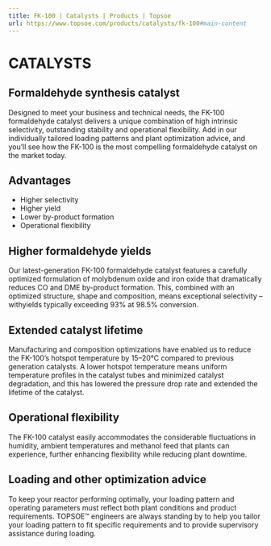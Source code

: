 ```yaml
---
title: FK-100 | Catalysts | Products | Topsoe
url: https://www.topsoe.com/products/catalysts/fk-100#main-content
---
```


# CATALYSTS

## Formaldehyde synthesis catalyst

Designed to meet your business and technical needs, the FK-100 formaldehyde catalyst delivers a unique combination of high intrinsic selectivity, outstanding stability and operational flexibility. Add in our individually tailored loading patterns and plant optimization advice, and you’ll see how the FK-100 is the most compelling formaldehyde catalyst on the market today.

## Advantages

- Higher selectivity
- Higher yield
- Lower by-product formation
- Operational flexibility

## Higher formaldehyde yields

Our latest-generation FK-100 formaldehyde catalyst features a carefully optimized formulation of molybdenum oxide and iron oxide that dramatically reduces CO and DME by-product formation. This, combined with an optimized structure, shape and composition, means exceptional selectivity – withyields typically exceeding 93% at 98.5% conversion.

## Extended catalyst lifetime

Manufacturing and composition optimizations have enabled us to reduce the FK-100’s hotspot temperature by 15–20°C compared to previous generation catalysts. A lower hotspot temperature means uniform temperature profiles in the catalyst tubes and minimized catalyst degradation, and this has lowered the pressure drop rate and extended the lifetime of the catalyst.

## Operational flexibility

The FK-100 catalyst easily accommodates the considerable fluctuations in humidity, ambient temperatures and methanol feed that plants can experience, further enhancing flexibility while reducing plant downtime.

## Loading and other optimization advice

To keep your reactor performing optimally, your loading pattern and operating parameters must reflect both plant conditions and product requirements. TOPSOE™ engineers are always standing by to help you tailor your loading pattern to fit specific requirements and to provide supervisory assistance during loading.